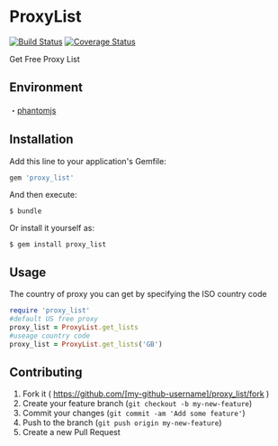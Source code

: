 # ProxyList 
[![Build Status](https://travis-ci.org/tatsu07/proxy_list.svg?branch=master)](https://travis-ci.org/tatsu07/proxy_list) [![Coverage Status](https://coveralls.io/repos/tatsu07/proxy_list/badge.svg)](https://coveralls.io/r/tatsu07/proxy_list)

Get Free Proxy List

## Environment  

・[phantomjs](http://phantomjs.org/)

## Installation

Add this line to your application's Gemfile:

```ruby
gem 'proxy_list'
```

And then execute:

    $ bundle

Or install it yourself as:

    $ gem install proxy_list

## Usage

The country of proxy you can get by specifying the ISO country code  

```ruby
require 'proxy_list'  
#default US free proxy  
proxy_list = ProxyList.get_lists  
#useage country code
proxy_list = ProxyList.get_lists('GB')
```

## Contributing

1. Fork it ( https://github.com/[my-github-username]/proxy_list/fork )
2. Create your feature branch (`git checkout -b my-new-feature`)
3. Commit your changes (`git commit -am 'Add some feature'`)
4. Push to the branch (`git push origin my-new-feature`)
5. Create a new Pull Request
